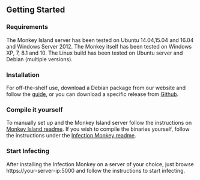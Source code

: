 
Getting Started
---------------

### Requirements

The Monkey Island server has been tested on Ubuntu 14.04,15.04 and 16.04 and Windows Server 2012.
The Monkey itself has been tested on Windows XP, 7, 8.1 and 10. The Linux build has been tested on Ubuntu server and Debian (multiple versions).

### Installation

For off-the-shelf use, download a Debian package from our website and follow the [guide](https://www.guardicore.com/infectionmonkey/wt/), or you can download a specific release from [Github](https://github.com/guardicore/monkey/releases).

### Compile it yourself
To manually set up and the Monkey Island server follow the instructions on [Monkey Island readme](https://github.com/guardicore/monkey/blob/master/monkey_island/readme.txt). If you wish to compile the binaries yourself, follow the instructions under the [Infection Monkey readme](https://github.com/guardicore/monkey/blob/master/infection_monkey/readme.txt).

### Start Infecting

After installing the Infection Monkey on a server of your choice, just browse https://your-server-ip:5000 and follow the instructions to start infecting.
